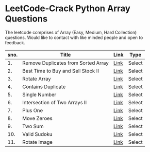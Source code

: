# LeetCode-Crack Python Array Questions

The leetcode comprises of Array (Easy, Medium, Hard Collection) questions. Would like to contact with like minded people and open to feedback.

<table>
  <thead>
    <tr>
      <th>sno.</th>
      <th>Title</th>
      <th>Link</th>
      <th>Type</th>
    </tr>
  </thead>
  <tbody>
    <tr>
      <td>1.</td>
      <td>Remove Duplicates from Sorted Array</td>
      <td><a href="https://github.com/vanditaverma/LeetCode-Array-Python/blob/main/Remove%20Duplicates%3A.py">Link</a></td>
      <td>Select</td>
    </tr>
    <!-- Add more rows below -->
    <tr>
      <td>2.</td>
      <td>Best Time to Buy and Sell Stock II</td>
      <td><a href="https://github.com/vanditaverma/LeetCode-Array-Python/blob/main/Best%20Time%20to%20Buy%20and%20Sell%20Stock%20II.py">Link</a></td>
      <td>Select</td>
    </tr>
    <tr>
      <td>3.</td>
      <td>Rotate Array</td>
      <td><a href="https://github.com/vanditaverma/LeetCode-Array-Python/blob/main/Rotate%20Array.py">Link</a></td>
      <td>Select</td>
    </tr>
    <tr>
      <td>4.</td>
      <td>Contains Duplicate</td>
      <td><a href="">Link</a></td>
      <td>Select</td>
    </tr>
    <tr>
      <td>5.</td>
      <td>Single Number</td>
      <td><a href="">Link</a></td>
      <td>Select</td>
    </tr>
    <tr>
      <td>6.</td>
      <td>Intersection of Two Arrays II</td>
      <td><a href="">Link</a></td>
      <td>Select</td>
    </tr>
    <tr>
      <td>7.</td>
      <td>Plus One</td>
      <td><a href="">Link</a></td>
      <td>Select</td>
    </tr>
    <tr>
      <td>8.</td>
      <td>Move Zeroes</td>
      <td><a href="">Link</a></td>
      <td>Select</td>
    </tr>
    <tr>
      <td>9.</td>
      <td>Two Sum</td>
      <td><a href="">Link</a></td>
      <td>Select</td>
    </tr>
    <tr>
      <td>10.</td>
      <td>Valid Sudoku</td>
      <td><a href="">Link</a></td>
      <td>Select</td>
    </tr>
    <tr>
      <td>11.</td>
      <td>Rotate Image</td>
      <td><a href="">Link</a></td>
      <td>Select</td>
    </tr>
      
  </tbody>
</table>

